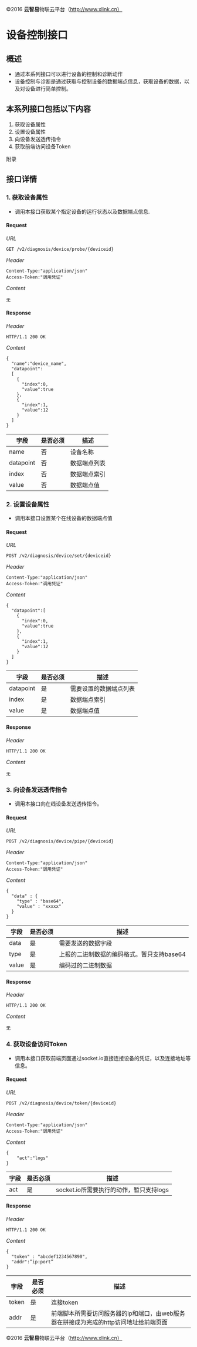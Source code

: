 ©2016  **云智易**物联云平台（http://www.xlink.cn）


# 设备控制接口

## 概述

* 通过本系列接口可以进行设备的控制和诊断动作
* 设备控制与诊断是通过获取与控制设备的数据端点信息，获取设备的数据，以及对设备进行简单控制。

## 本系列接口包括以下内容

1. 获取设备属性
2. 设置设备属性
3. 向设备发送透传指令
4. 获取前端访问设备Token

附录

## 接口详情

### 1. 获取设备属性

* 调用本接口获取某个指定设备的运行状态以及数据端点信息.

#### Request

*URL*

    GET /v2/diagnosis/device/probe/{deviceid}

*Header*

    Content-Type:"application/json"
    Access-Token:"调用凭证"

*Content*

    无

#### Response

*Header*

    HTTP/1.1 200 OK

*Content*

    {
      "name":"device_name",
      "datapoint":
      [
        {
          "index":0,
          "value":true
        },
        {
          "index":1,
          "value":12
        }
      ]
    }

| 字段 | 是否必须 | 描述 |
| --- | --- | --- |
| name | 否 | 设备名称 |
| datapoint | 否 | 数据端点列表 |
| index | 否 | 数据端点索引 |
| value | 否 | 数据端点值 |

### 2. 设置设备属性

* 调用本接口设置某个在线设备的数据端点值

#### Request

*URL*

    POST /v2/diagnosis/device/set/{deviceid}

*Header*

    Content-Type:"application/json"
    Access-Token:"调用凭证"

*Content*

```
{
  "datapoint":[
    {
      "index":0,
      "value":true
    },
    {
      "index":1,
      "value":12
    }
  ]
}
```

| 字段 | 是否必须 | 描述 |
| --- | --- | --- |
| datapoint | 是 | 需要设置的数据端点列表 |
| index | 是 | 数据端点索引 |
| value | 是 | 数据端点值 |

#### Response

*Header*

    HTTP/1.1 200 OK

*Content*

    无

### 3. 向设备发送透传指令

* 调用本接口向在线设备发送透传指令。

#### Request

*URL*

    POST /v2/diagnosis/device/pipe/{deviceid}

*Header*

    Content-Type:"application/json"
    Access-Token:"调用凭证"

*Content*

```
{
  "data" : {
    "type" : "base64",
    "value" : "xxxxx"
  }
}
```

| 字段 | 是否必须 | 描述 |
| --- | --- | --- |
| data | 是 | 需要发送的数据字段 |
| type | 是 | 上报的二进制数据的编码格式。暂只支持base64 |
| value | 是 | 编码过的二进制数据 |

#### Response

*Header*

    HTTP/1.1 200 OK

*Content*

    无

### 4. 获取设备访问Token

* 调用本接口获取前端页面通过socket.io直接连接设备的凭证，以及连接地址等信息。

#### Request

*URL*

    POST /v2/diagnosis/device/token/{deviceid}

*Header*

    Content-Type:"application/json"
    Access-Token:"调用凭证"

*Content*

```
{
    "act":"logs"
}
```

| 字段 | 是否必须 | 描述 |
| --- | --- | --- |
| act | 是 | socket.io所需要执行的动作，暂只支持logs |

#### Response

*Header*

    HTTP/1.1 200 OK

*Content*

```
{
  "token" : "abcdef1234567890",
  "addr":”ip:port”
}
```

| 字段 | 是否必须 | 描述 |
| --- | --- | --- |
| token | 是 | 连接token |
| addr | 是 | 前端脚本所需要访问服务器的ip和端口，由web服务器在拼接成为完成的http访问地址给前端页面 |


©2016  **云智易**物联云平台（http://www.xlink.cn）
